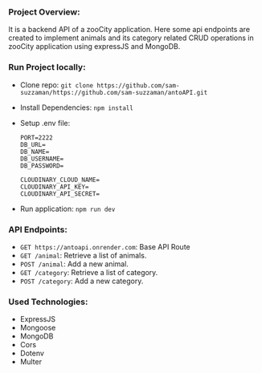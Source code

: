 ### Project Overview:

It is a backend API of a zooCity application. Here some api endpoints are created to implement animals and its category related CRUD operations in zooCity application using expressJS and MongoDB.

### Run Project locally:

-   Clone repo: `git clone https://github.com/sam-suzzaman/https://github.com/sam-suzzaman/antoAPI.git`
-   Install Dependencies: `npm install`
-   Setup .env file:

    ```
    PORT=2222
    DB_URL=
    DB_NAME=
    DB_USERNAME=
    DB_PASSWORD=

    CLOUDINARY_CLOUD_NAME=
    CLOUDINARY_API_KEY=
    CLOUDINARY_API_SECRET=
    ```

-   Run application: `npm run dev`

### API Endpoints:

-   `GET https://antoapi.onrender.com`: Base API Route
-   `GET /animal`: Retrieve a list of animals.
-   `POST /animal`: Add a new animal.
-   `GET /category`: Retrieve a list of category.
-   `POST /category`: Add a new category.

### Used Technologies:

-   ExpressJS
-   Mongoose
-   MongoDB
-   Cors
-   Dotenv
-   Multer
